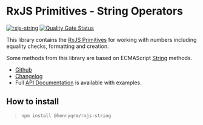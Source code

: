 # RxJS Primitives - String Operators

[![rxjs-string](https://img.shields.io/npm/v/@henryqrm/rxjs-string?label=rxjs-string)](https://www.npmjs.com/package/@henryqrm/rxjs-string)
[![Quality Gate Status](https://sonarcloud.io/api/project_badges/measure?project=tanepiper_rxjs-primitives&metric=alert_status)](https://sonarcloud.io/dashboard?id=tanepiper_rxjs-primitives)

This library contains the [RxJS Primitives](https://github.com/tanepiper/rxjs-primitives) for working with numbers including equality checks, formatting and creation.

Some methods from this library are based on ECMAScript [String](https://developer.mozilla.org/en-US/docs/Web/JavaScript/Reference/Global_Objects/String) methods.

- [Github](https://github.com/tanepiper/rxjs-primitives)
- [Changelog](https://github.com/tanepiper/rxjs-primitives/blob/master/libs/rxjs/string/CHANGELOG.md)
- Full [API Documentation](https://tanepiper.github.io/rxjs-primitives/modules/string.html) is available with examples.

## How to install

> `npm install @henryqrm/rxjs-string`

